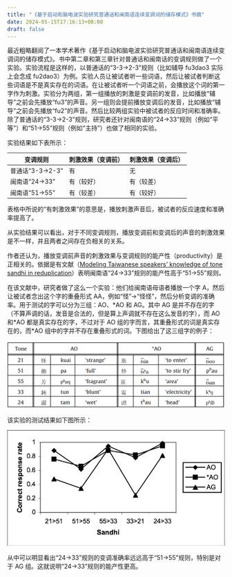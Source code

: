 ```yaml
---
title: "《基于启动和脑电波实验研究普通话和闽南语连续变调词的储存模式》书摘"
date: 2024-05-15T17:16:13+08:00
draft: false
---
```


最近粗略翻阅了一本学术著作《基于启动和脑电波实验研究普通话和闽南语连续变调词的储存模式》。书中第二章和第三章针对普通话和闽南话的变调规则做了一个实验。实验流程是这样的，以普通话的“3-3→2-3”规则（比如辅导 fu3dao3 实际上会念成 fu2dao3）为例。实验人员让被试者听一些词语，然后让被试者判断这些词语是不是真实存在的词语。在让被试者听一个词语之前，会播放这个词的第一字作为刺激。实验分为两组，第一组播放的刺激是变调前的发音，比如播放“辅导”之前会先播放“fu3”的声音。另一组则会提前播放变调后的发音，比如播放“辅导”之前会先播放“fu2”的声音。然后比较两组实验中被试者的反应时间和准确率。除了普通话的“3-3→2-3”规则，研究者还针对闽南语的“24→33”规则（例如“平等”）和“51→55”规则（例如“主持”）也做了相同的实验。

实验结果如下表所示：

| 变调规则        | 刺激效果（变调前） | 刺激效果（变调后） |
| --------------- | ------------------ | ------------------ |
| 普通话“3-3→2-3” | 有                 | 无                 |
| 闽南语“24→33”   | 有（较好）         | 有（较差）         |
| 闽南语“51→55”   | 有（较差）         | 有（较好）         |

表格中所说的“有刺激效果”的意思是，播放刺激声音后，被试者的反应速度和准确率提高了。

从实验结果可以看出，对于不同变调规则，播放变调前和变调后的声音的刺激效果是不一样，并且两者之间存在负相关的关系。

作者还认为，播放变调前声音的刺激效果与变调规则的能产性（productivity）是正相关的。依据是有文献（[Modeling Taiwanese speakers’ knowledge of tone sandhi in reduplication](http://dx.doi.org/10.1016/j.lingua.2010.06.010)）表明闽南语“24→33”规则的能产性高于“51→55”规则。

在该文献中，研究者做了这么一个实验：他们给闽南语母语者播放一个字 A，然后让被试者念出这个字的重叠形式 AA，例如“怪”→“怪怪”，然后分析变调的准确率。用于测试的字可以分为三组：AO、\*AO 和 AG。其中 AG 是并不存在的字（不算声调的话，发音是合法的，但是算上声调就不存在这么发音的字），而 AO 和\*AO 都是真实存在的字，不过对于 AO 组的字而言，其重叠形式的词是真实存在的，而\*AO 组中的字并不存在重叠形式的词。下图给出了这三组字的例子：

![](sample_words.png)

该实验的测试结果如下图所示：

![](accuracy.png)

从中可以明显看出“24→33”规则的变调准确率远远高于“51→55”规则，特别是对于 AG 组。这就说明“24→33”规则的能产性更高。
